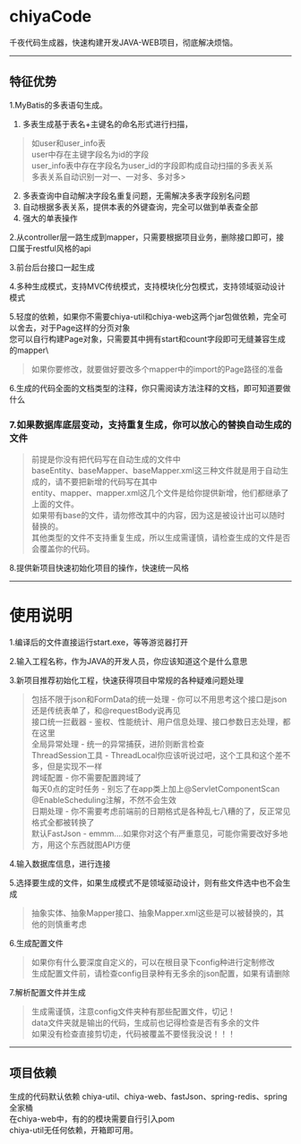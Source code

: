 # chiyaCode

千夜代码生成器，快速构建开发JAVA-WEB项目，彻底解决烦恼。

---

## 特征优势

1.MyBatis的多表语句生成。

1. 多表生成基于表名+主键名的命名形式进行扫描，

> 如user和user_info表\
> user中存在主键字段名为id的字段\
> user_info表中存在字段名为user_id的字段即构成自动扫描的多表关系\
> 多表关系自动识别一对一、一对多、多对多>

2. 多表查询中自动解决字段名重复问题，无需解决多表字段别名问题
3. 自动根据多表关系，提供本表的外键查询，完全可以做到单表查全部
4. 强大的单表操作

2.从controller层一路生成到mapper，只需要根据项目业务，删除接口即可，接口属于restful风格的api

3.前台后台接口一起生成

4.多种生成模式，支持MVC传统模式，支持模块化分包模式，支持领域驱动设计模式

5.轻度的依赖，如果你不需要chiya-util和chiya-web这两个jar包做依赖，完全可以舍去，对于Page这样的分页对象\
您可以自行构建Page对象，只需要其中拥有start和count字段即可无缝兼容生成的mapper\
> 如果你要修改，就要做好要改多个mapper中的import的Page路径的准备

6.生成的代码全面的文档类型的注释，你只需阅读方法注释的文档，即可知道要做什么

### 7.如果数据库底层变动，支持重复生成，你可以放心的替换自动生成的文件

> 前提是你没有把代码写在自动生成的文件中\
> baseEntity、baseMapper、baseMapper.xml这三种文件就是用于自动生成的，请不要把新增的代码写在其中\
> entity、mapper、mapper.xml这几个文件是给你提供新增，他们都继承了上面的文件。\
> 如果带有base的文件，请勿修改其中的内容，因为这是被设计出可以随时替换的。\
> 其他类型的文件不支持重复生成，所以生成需谨慎，请检查生成的文件是否会覆盖你的代码。

8.提供新项目快速初始化项目的操作，快速统一风格

---

# 使用说明

1.编译后的文件直接运行start.exe，等等游览器打开

2.输入工程名称，作为JAVA的开发人员，你应该知道这个是什么意思

3.新项目推荐初始化工程，快速获得项目中常规的各种疑难问题处理
> 包括不限于json和FormData的统一处理 - 你可以不用思考这个接口是json还是传统表单了，和@requestBody说再见\
> 接口统一拦截器 - 鉴权、性能统计、用户信息处理、接口参数日志处理，都在这里\
> 全局异常处理 - 统一的异常捕获，进阶则断言检查\
> ThreadSession工具 - ThreadLocal你应该听说过吧，这个工具和这个差不多，但是实现不一样\
> 跨域配置 - 你不需要配置跨域了\
> 每天0点的定时任务 - 别忘了在app类上加上@ServletComponentScan @EnableScheduling注解，不然不会生效\
> 日期处理 - 你不需要考虑前端前的日期格式是各种乱七八糟的了，反正常见格式全都被转换了\
> 默认FastJson - emmm....如果你对这个有严重意见，可能你需要改好多地方，用这个东西就图API方便

4.输入数据库信息，进行连接

5.选择要生成的文件，如果生成模式不是领域驱动设计，则有些文件选中也不会生成
> 抽象实体、抽象Mapper接口、抽象Mapper.xml这些是可以被替换的，其他的则慎重考虑

6.生成配置文件
> 如果你有什么要深度自定义的，可以在根目录下config种进行定制修改\
> 生成配置文件前，请检查config目录种有无多余的json配置，如果有请删除

7.解析配置文件并生成
> 生成需谨慎，注意config文件夹种有那些配置文件，切记！\
> data文件夹就是输出的代码，生成前也记得检查是否有多余的文件\
> 如果没有检查直接剪切走，代码被覆盖不要怪我没说！！！

---

## 项目依赖

生成的代码默认依赖 chiya-util、chiya-web、fastJson、spring-redis、spring全家桶\
在chiya-web中，有的的模块需要自行引入pom\
chiya-util无任何依赖，开箱即可用。